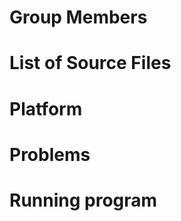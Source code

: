 <h1>Group Members<h1>

<h1>List of Source Files</h1>

<h1>Platform</h1>

<h1>Problems</h1>

<h1>Running program</h1>





